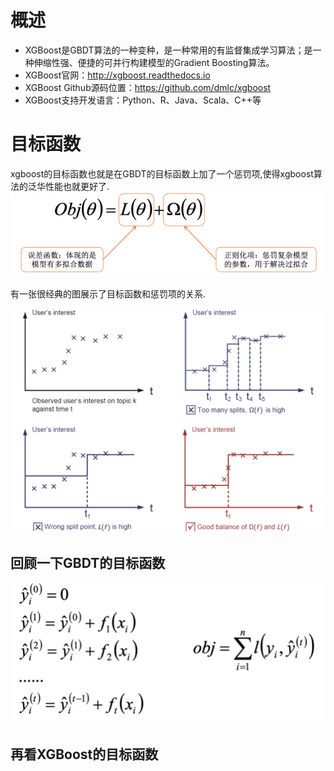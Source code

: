 # 概述
+ XGBoost是GBDT算法的一种变种，是一种常用的有监督集成学习算法；是一种伸缩性强、便捷的可并行构建模型的Gradient Boosting算法。
 + XGBoost官网：http://xgboost.readthedocs.io
 + XGBoost Github源码位置：https://github.com/dmlc/xgboost
 + XGBoost支持开发语言：Python、R、Java、Scala、C++等

 # 目标函数
 xgboost的目标函数也就是在GBDT的目标函数上加了一个惩罚项,使得xgboost算法的泛华性能也就更好了.
 ![](https://raw.githubusercontent.com/Timehsw/gitnote-images/master/ml/xgboost/xgboost-object-function.png)
 
 有一张很经典的图展示了目标函数和惩罚项的关系.
 
 ![](https://raw.githubusercontent.com/Timehsw/gitnote-images/master/ml/xgboost/learning-step-function.png)
  
  ## 回顾一下GBDT的目标函数
  ![](https://raw.githubusercontent.com/Timehsw/gitnote-images/master/ml/xgboost/GBDT-object.png)
  
  ## 再看XGBoost的目标函数
  
  